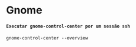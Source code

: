 # Gnome

#### `Executar gnome-control-center por um sessão ssh`

`gnome-control-center --overview`

